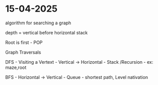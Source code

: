 # 15-04-2025

algorithm for searching a graph

depth = vertical before horizontal stack

Root is first - POP

Graph Traversals

DFS - Visiting a Vertext - Vertical -> Horizontal - Stack /Recursion - ex: maze,root

BFS - Horizontal -> Vertical - Queue - shortest path, Level nativation
